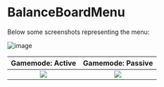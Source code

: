 # BalanceBoardMenu

Below some screenshots representing the menu:

![image](https://github.com/Attivita-di-laboratorio-RAMS/BalanceBoardMenu/assets/69402496/983b7695-b4f0-4fea-b554-8f341d76542d)

Gamemode: Active                                                                                                            |  Gamemode: Passive
:------------------------------------------------------------------------------------------------------------------------:  |  :------------------------------------------------------------------------------------------------------------------------:
![](https://github.com/Attivita-di-laboratorio-RAMS/BalanceBoardMenu/assets/69402496/8707d467-de05-412b-a12b-68a4113e24e2)  |  ![](https://github.com/Attivita-di-laboratorio-RAMS/BalanceBoardMenu/assets/69402496/1a8bf3b7-3e9d-4ac8-89d0-4e98d96961d4)
